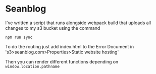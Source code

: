 # Seanblog

I've written a script that runs alongside webpack
build that uploads all changes to my s3 bucket using
the command

```
npm run sync
```

To do the routing just add index.html to the Error Document in
's3>seanblog.com>Properties>Static website hosting' 

Then you can render different functions depending on `window.location.pathname`
